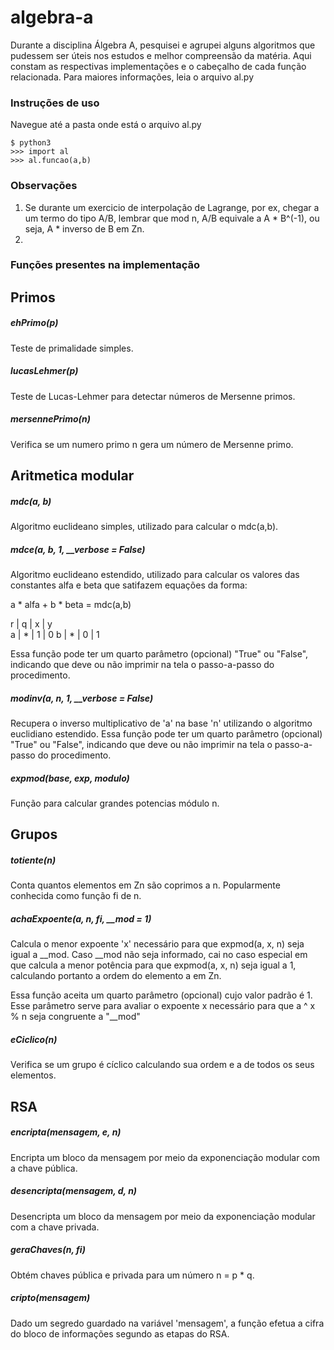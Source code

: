 # algebra-a

Durante a disciplina Álgebra A, pesquisei e agrupei alguns algoritmos que pudessem ser úteis nos estudos e melhor compreensão da matéria. Aqui constam as respectivas implementações e o cabeçalho de cada função relacionada. Para maiores informações, leia o arquivo al.py

### Instruções de uso
Navegue até a pasta onde está o arquivo al.py

```
$ python3
>>> import al
>>> al.funcao(a,b)
```

### Observações
1. Se durante um exercicio de interpolação de Lagrange, por ex, chegar a um termo do tipo A/B, lembrar que mod n, A/B equivale a A * B^(-1), ou seja, A * inverso de B em Zn.
2. 

### Funções presentes na implementação

Primos 
-----

##### ehPrimo(p)
Teste de primalidade simples.

##### lucasLehmer(p)
Teste de Lucas-Lehmer para detectar números de Mersenne primos.

##### mersennePrimo(n)
Verifica se um numero primo n gera um número de Mersenne primo.

Aritmetica modular
-----

##### mdc(a, b)
Algoritmo euclideano simples, utilizado para calcular o mdc(a,b).

##### mdce(a, b, 1, __verbose = False)
Algoritmo euclideano estendido, utilizado para calcular os valores das constantes alfa e beta que satifazem equações da forma:

a * alfa + b * beta = mdc(a,b)

r | q | x | y       
a | * | 1 | 0
b | * | 0 | 1

Essa função pode ter um quarto parâmetro (opcional) "True" ou "False", indicando que deve ou não imprimir na tela o passo-a-passo do procedimento.

##### modinv(a, n, 1, __verbose = False)
Recupera o inverso multiplicativo de 'a' na base 'n' utilizando o algoritmo euclidiano estendido. Essa função pode ter um quarto parâmetro (opcional) "True" ou "False", indicando que deve ou não imprimir na tela o passo-a-passo do procedimento.

##### expmod(base, exp, modulo)
Função para calcular grandes potencias módulo n. 

Grupos
-----

##### totiente(n)
Conta quantos elementos em Zn são coprimos a n.
Popularmente conhecida como função fi de n.

##### achaExpoente(a, n, fi, __mod = 1)
Calcula o menor expoente 'x' necessário para que expmod(a, x, n) seja igual a __mod. Caso __mod não seja informado, cai no caso especial em que calcula a menor potência para que expmod(a, x, n) seja igual a 1, calculando portanto a ordem do elemento a em Zn.

Essa função aceita um quarto parâmetro (opcional) cujo valor padrão é 1. Esse parâmetro serve para avaliar o expoente x necessário para que a ^ x % n seja congruente a "__mod"

##### eCiclico(n)
Verifica se um grupo é cíclico calculando sua ordem e a de todos os seus elementos.

RSA
-----

##### encripta(mensagem, e, n)
Encripta um bloco da mensagem por meio da exponenciação modular com a chave pública.

##### desencripta(mensagem, d, n)
Desencripta um bloco da mensagem por meio da exponenciação modular com a chave privada.

##### geraChaves(n, fi)
Obtém chaves pública e privada para um número n = p * q.

##### cripto(mensagem)
Dado um segredo guardado na variável 'mensagem', a função efetua a cifra do bloco de informações segundo as etapas do RSA.
